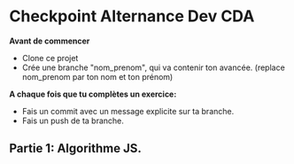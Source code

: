 # Checkpoint Alternance Dev CDA

**Avant de commencer**

- Clone ce projet
- Crée une branche "nom_prenom", qui va contenir ton avancée. (replace nom_prenom par ton nom et ton prénom)

**A chaque fois que tu complètes un exercice:**

- Fais un commit avec un message explicite sur ta branche.
- Fais un push de ta branche.

## Partie 1: Algorithme JS.
